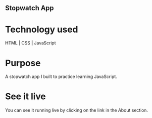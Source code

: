 ## Stopwatch App

# Technology used

HTML | CSS | JavaScript

# Purpose

A stopwatch app I built to practice learning JavaScript.

# See it live

You can see it running live by clicking on the link in the About section.
